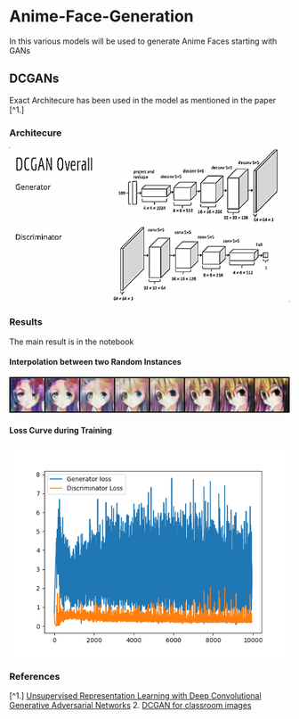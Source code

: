 # Anime-Face-Generation
In this various models will be used to generate Anime Faces starting with GANs
## DCGANs
Exact Architecure has been used in the model as mentioned in the paper [^1.]
### Architecure
![architecure](DCGAN/images/dcgan_archi.png)
### Results
The main result is in the notebook
#### Interpolation between two Random Instances
![interpolation](DCGAN/images/interpolation.png)
#### Loss Curve during Training
![loss_curve](DCGAN/images/loss.png)
### References
[^1.] [Unsupervised Representation Learning with Deep Convolutional Generative Adversarial Networks](https://arxiv.org/abs/1511.06434)
2. [DCGAN for classroom images](https://neuro.cs.ut.ee/wp-content/uploads/2018/02/DCGAN.pdf)
